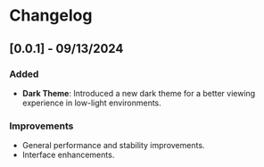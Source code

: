 # Changelog

## [0.0.1] - 09/13/2024
### Added
- **Dark Theme**: Introduced a new dark theme for a better viewing experience in low-light environments.

### Improvements
- General performance and stability improvements.
- Interface enhancements.